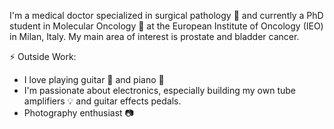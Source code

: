 I'm a medical doctor specialized in surgical pathology 🔬 and currently a PhD student in Molecular Oncology 🧬 at the European Institute of Oncology (IEO) in Milan, Italy. My main area of interest is prostate and bladder cancer.

⚡ Outside Work:
- I love playing guitar 🎸 and piano 🎹
- I'm passionate about electronics, especially building my own tube amplifiers 💡 and guitar effects pedals.
- Photography enthusiast 📷


